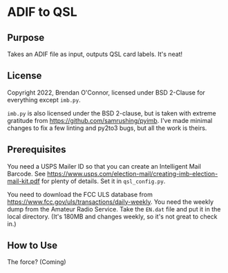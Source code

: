 # ADIF to QSL

## Purpose
Takes an ADIF file as input, outputs QSL card labels. It's neat!

## License
Copyright 2022, Brendan O'Connor, licensed under BSD 2-Clause for everything except `imb.py`.

`imb.py` is also licensed under the BSD 2-clause, but is taken with extreme gratitude from <https://github.com/samrushing/pyimb>. I've made minimal changes to fix a few linting and py2to3 bugs, but all the work is theirs.

## Prerequisites

You need a USPS Mailer ID so that you can create an Intelligent Mail Barcode. See <https://www.usps.com/election-mail/creating-imb-election-mail-kit.pdf> for plenty of details. Set it in `qsl_config.py`.

You need to download the FCC ULS database from <https://www.fcc.gov/uls/transactions/daily-weekly>. You need the weekly dump from the Amateur Radio Service. Take the `EN.dat` file and put it in the local directory. (It's 180MB and changes weekly, so it's not great to check in.)

## How to Use

The force? (Coming)